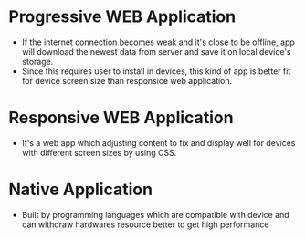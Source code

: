 # Progressive WEB Application
- If the internet connection becomes weak and it's close to be offline, app will download the newest data from server and save it on local device's storage.
- Since this requires user to install in devices, this kind of app is better fit for device screen size than responsice web application.

# Responsive WEB Application
- It's a web app which adjusting content to fix and display well for devices with different screen sizes by using CSS.

# Native Application
- Built by programming languages which are compatible with device and can withdraw hardwares resource better to get high performance